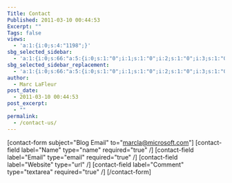 ```yaml
---
Title: Contact
Published: 2011-03-10 00:44:53
Excerpt: ""
Tags: false
views:
  - 'a:1:{i:0;s:4:"1198";}'
sbg_selected_sidebar:
  - 'a:1:{i:0;s:66:"a:5:{i:0;s:1:"0";i:1;s:1:"0";i:2;s:1:"0";i:3;s:1:"0";i:4;s:1:"0";}";}'
sbg_selected_sidebar_replacement:
  - 'a:1:{i:0;s:66:"a:5:{i:0;s:1:"0";i:1;s:1:"0";i:2;s:1:"0";i:3;s:1:"0";i:4;s:1:"0";}";}'
author:
  - Marc LaFleur
post_date:
  - 2011-03-10 00:44:53
post_excerpt:
  - ""
permalink:
  - /contact-us/
---
```

[contact-form subject="Blog Email" to="marcla@microsoft.com"] [contact-field label="Name" type="name" required="true" /] [contact-field label="Email" type="email" required="true" /] [contact-field label="Website" type="url" /] [contact-field label="Comment" type="textarea" required="true" /] [/contact-form]